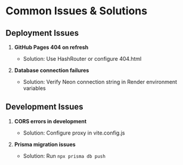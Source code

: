 # Common Issues & Solutions

## Deployment Issues
1. **GitHub Pages 404 on refresh**
   - Solution: Use HashRouter or configure 404.html

2. **Database connection failures**
   - Solution: Verify Neon connection string in Render environment variables

## Development Issues
1. **CORS errors in development**
   - Solution: Configure proxy in vite.config.js

2. **Prisma migration issues**
   - Solution: Run `npx prisma db push`